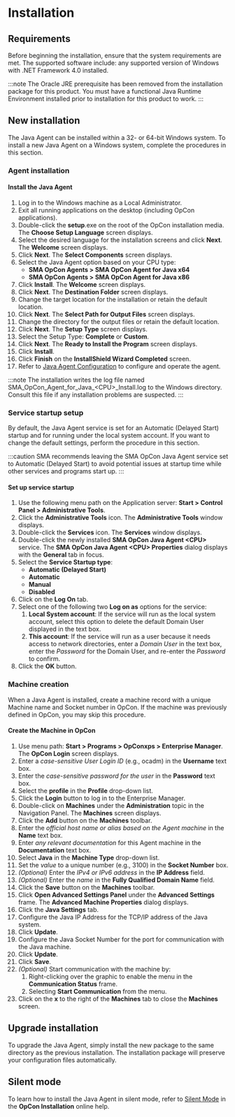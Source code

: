 # Installation

## Requirements

Before beginning the installation, ensure that the system requirements are met. The supported software include: any supported version of Windows with .NET Framework 4.0 installed.

:::note
The Oracle JRE prerequisite has been removed from the installation package for this product. You must have a functional Java Runtime Environment installed prior to installation for this product to work.
:::

## New installation

The Java Agent can be installed within a 32- or 64-bit Windows system. To install a new Java Agent on a Windows system, complete the procedures in this section.

### Agent installation

#### Install the Java Agent

1. Log in to the Windows machine as a Local Administrator.
2. Exit all running applications on the desktop (including OpCon applications).
3. Double-click the **setup**.exe on the root of the OpCon installation media. The **Choose Setup Language** screen displays.
4. Select the desired language for the installation screens and click **Next**. The **Welcome** screen displays.
5. Click **Next**. The **Select Components** screen displays.
6. Select the Java Agent option based on your CPU type:
   - **SMA OpCon Agents \> SMA OpCon Agent for Java x64**
   - **SMA OpCon Agents \> SMA OpCon Agent for Java x86**
7. Click **Install**. The **Welcome** screen displays.
8. Click **Next**. The **Destination Folder** screen displays.
9. Change the target location for the installation or retain the default location.
10. Click **Next**. The **Select Path for Output Files** screen displays.
11. Change the directory for the output files or retain the default location.
12. Click **Next**. The **Setup Type** screen displays.
13. Select the Setup Type: **Complete** or **Custom**.
14. Click **Next**. The **Ready to Install the Program** screen displays.
15. Click **Install**.
16. Click **Finish** on the **InstallShield Wizard Completed** screen.
17. Refer to [Java Agent Configuration](../administration/configuration-file) to configure and operate the agent.

:::note
The installation writes the log file named SMA_OpCon_Agent_for_Java_<CPU\>_Install.log to the Windows directory. Consult this file if any installation problems are suspected.
:::

### Service startup setup

By default, the Java Agent service is set for an Automatic (Delayed Start) startup and for running under the local system account. If you want to change the default settings, perform the procedure in this section.

:::caution
SMA recommends leaving the SMA OpCon Java Agent service set to Automatic (Delayed Start) to avoid potential issues at startup time while other services and programs start up.
:::

#### Set up service startup

1. Use the following menu path on the Application server: **Start \> Control Panel \> Administrative Tools**.
2. Click the **Administrative Tools** icon. The **Administrative Tools** window displays.
3. Double-click the **Services** icon. The **Services** window displays.
4. Double-click the newly installed **SMA OpCon Java Agent \<CPU\>** service. The **SMA OpCon Java Agent \<CPU\> Properties** dialog displays with the **General** tab in focus.
5. Select the **Service Startup type**:
   - **Automatic (Delayed Start)**
   - **Automatic**
   - **Manual**
   - **Disabled**
6. Click on the **Log On** tab.
7. Select one of the following two **Log on as** options for the service:
   1. **Local System account**: If the service will run as the local system account, select this option to delete the default Domain User displayed in the text box.
   2. **This account**: If the service will run as a user because it needs access to network directories, enter a *Domain User* in the text box, enter the *Password* for the Domain User, and re-enter the *Password* to confirm.
8. Click the **OK** button.

### Machine creation

When a Java Agent is installed, create a machine record with a unique Machine name and Socket number in OpCon. If the machine was previously defined in OpCon, you may skip this procedure.

#### Create the Machine in OpCon

1. Use menu path: **Start \> Programs \> OpConxps \> Enterprise Manager**. The **OpCon Login** screen displays.
2. Enter a *case-sensitive User Login ID* (e.g., ocadm) in the **Username** text box.
3. Enter the *case-sensitive password for the user* in the **Password** text box.
4. Select the **profile** in the **Profile** drop-down list.
5. Click the **Login** button to log in to the Enterprise Manager.
6. Double-click on **Machines** under the **Administration** topic in the Navigation Panel. The **Machines** screen displays.
7. Click the **Add** button on the **Machines** toolbar.
8. Enter the *official host name or alias based on the Agent machine* in the **Name** text box.
9. Enter *any relevant documentation* for this Agent machine in the **Documentation** text box.
10. Select **Java** in the **Machine Type** drop-down list.
11. Set the *value* to a unique number (e.g., 3100) in the **Socket Number** box.
12. *(Optional)* Enter the *IPv4 or IPv6 address* in the **IP Address** field.
13. *(Optional)* Enter the *name* in the **Fully Qualified Domain Name** field.
14. Click the **Save** button on the **Machines** toolbar.
15. Click **Open Advanced Settings Panel** under the **Advanced Settings** frame. The **Advanced Machine Properties** dialog displays.
16. Click the **Java Settings** tab.
17. Configure the Java IP Address for the TCP/IP address of the Java system.
18. Click **Update**.
19. Configure the Java Socket Number for the port for communication with the Java machine.
20. Click **Update**.
21. Click **Save**.
22. *(Optional)* Start communication with the machine by:
    1. Right-clicking over the graphic to enable the menu in the **Communication Status** frame.
    2. Selecting **Start Communication** from the menu.
23. Click on the **x** to the right of the **Machines** tab to close the **Machines** screen.

## Upgrade installation

To upgrade the Java Agent, simply install the new package to the same directory as the previous installation. The installation package will preserve your configuration files automatically.

## Silent mode

To learn how to install the Java Agent in silent mode, refer to [Silent Mode](https://help.smatechnologies.com/opcon/core/latest/Files/Installation/Component%20Installations.htm#Silent) in the **OpCon Installation** online help.

